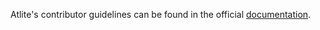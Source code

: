 <!---
SPDX-FileCopyrightText: 2021 The Atlite Authors

SPDX-License-Identifier: CC0-1.0
--->

Atlite's contributor guidelines can be found in the official [documentation](https://atlite.readthedocs.io/en/master/contributing.html).
